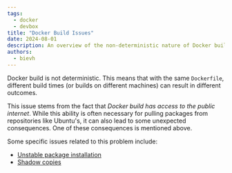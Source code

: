 ```yaml
---
tags: 
  - docker
  - devbox
title: "Docker Build Issues"
date: 2024-08-01
description: An overview of the non-deterministic nature of Docker builds and related issues
authors:
  - bievh
---
```


Docker build is not deterministic. This means that with the same `Dockerfile`, different build times (or builds on different machines) can result in different outcomes.

This issue stems from the fact that *Docker build has access to the public internet*. While this ability is often necessary for pulling packages from repositories like Ubuntu's, it can also lead to some unexpected consequences. One of these consequences is mentioned above.

Some specific issues related to this problem include:

- [Unstable package installation](./Unstable%20package%20installation.md)
- [Shadow copies](./Shadow%20copies.md)
